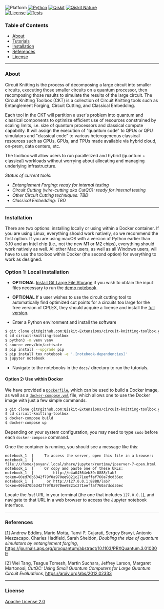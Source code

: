 <!-- SHIELDS -->
<div align="left">

  ![Platform](https://img.shields.io/badge/Platform-Linux%20%7C%20macOS-informational)
  [![Python](https://img.shields.io/badge/Python-3.7%20%7C%203.8%20%7C%203.9-informational)](https://www.python.org/)
  [![Qiskit](https://img.shields.io/badge/Qiskit-%E2%89%A5%200.37.0-6133BD)](https://github.com/Qiskit/qiskit)
  [![Qiskit Nature](https://img.shields.io/badge/Qiskit%20Nature-%E2%89%A5%200.4.2-6133BD)](https://github.com/Qiskit/qiskit-nature)
<br />
  [![License](https://img.shields.io/github/license/qiskit-community/prototype-entanglement-forging?label=License)](LICENSE.txt)
  [![Tests](https://github.com/Qiskit-Extensions/circuit-knitting-toolbox/actions/workflows/test_latest_versions.yml/badge.svg)](https://github.com/Qiskit-Extensions/circuit-knitting-toolbox/actions/workflows/test_latest_versions.yml)

<!-- TABLE OF CONTENTS -->
### Table of Contents
* [About](#about)
* [Tutorials](docs/tutorials/)
* [Installation](#installation)
* [References](#references)
* [License](#license)

----------------------------------------------------------------------------------------------------

<!-- ABOUT -->

### About
Circuit Knitting is the process of decomposing a large circuit into smaller circuits, executing those smaller circuits on a quantum processor, then recomposing those results to simulate the results of the large circuit. The Circuit Knitting Toolbox (CKT) is a collection of Circuit Knitting tools such as Entanglement Forging, Circuit Cutting, and Classical Embedding. 

Each tool in the CKT will partition a user's problem into quantum and classical components to optimize efficient use of resources constrained by scaling limits, i.e. size of quantum processors and classical compute capability. It will assign the execution of "quantum code" to QPUs or QPU simulators and "classical code" to various heterogeneous classical resources such as CPUs, GPUs, and TPUs made available via hybrid cloud, on-prem, data centers, etc. 

The toolbox will allow users to run parallelized and hybrid (quantum + classical) workloads without worrying about allocating and managing underlying infrastructure.

*Status of current tools:*
- *Entanglement Forging: ready for internal testing*
- *Circuit Cutting (wire-cutting aka CutQC): ready for internal testing*
- *Other Circuit Cutting techniques: TBD*
- *Classical Embedding: TBD*
  
----------------------------------------------------------------------------------------------------
  
<!-- INSTALLATION -->

### Installation

There are two options: installing locally or using within a Docker container.  If you are using Linux, everything should work natively, so we recommend the first option.  If you are using macOS with a version of Python earlier than 3.10 and an Intel chip (i.e., not the new M1 or M2 chips), everything should work natively as well.  All other Mac users, as well as all Windows users, will have to use the toolbox within Docker (the second option) for everything to work as designed.

### Option 1: Local installation

* **OPTIONAL** [Install Git Large File Storage](https://docs.github.com/en/repositories/working-with-files/managing-large-files/installing-git-large-file-storage) if you wish to obtain the input files necessary to run the [demo notebook](docs/entanglement_forging/demos/entanglement_forging_quantum_serverless_demo.ipynb).

* **OPTIONAL** If a user wishes to use the circuit cutting tool to automatically find optimized cut points for a circuits too large for the free version of CPLEX, they should acquire a license and install the [full version](https://www.googleadservices.com/pagead/aclk?sa=L&ai=DChcSEwjuq9OM1M75AhVoFNQBHWqGBW4YABAAGgJvYQ&ohost=www.google.com&cid=CAESauD2CglQCoRYTsgQCH50ip7Y_PCiHfnYyojivn_Od4YBaoXY74TyZYrKZNZuL0H9je0pzRNWut7uutUNmRc2x-P0nuTbQLAaC2p2fI3PTD87BbRBI07uzMo0ZTSmkyWQiGb9C3Hkv1bbawk&sig=AOD64_0oLk3SUhEbH-EQ35AWeP5_94a45A&q&adurl&ved=2ahUKEwiA1MmM1M75AhXXrmoFHdAcCVQQ0Qx6BAgEEAE&nis=2).
  
* Enter a Python environment and install the software

```sh
$ git clone git@github.com:Qiskit-Extensions/circuit-knitting-toolbox.git
$ cd circuit-knitting-toolbox
$ python3 -m venv venv
$ source venv/bin/activate
$ pip install --upgrade pip
$ pip install tox notebook -e '.[notebook-dependencies]'
$ jupyter notebook
```

* Navigate to the notebooks in the `docs/` directory to run the tutorials.

#### Option 2: Use within Docker

We have provided a [`Dockerfile`](Dockerfile), which can be used to build a Docker image, as well as a [`docker-compose.yml`](docker-compose.yml) file, which allows one to use the Docker image with just a few simple commands.

```sh
$ git clone git@github.com:Qiskit-Extensions/circuit-knitting-toolbox.git
$ cd circuit-knitting-toolbox
$ docker-compose build
$ docker-compose up
```

Depending on your system configuration, you may need to type `sudo` before each `docker-compose` command.

Once the container is running, you should see a message like this:

```
notebook_1  |     To access the server, open this file in a browser:
notebook_1  |         file:///home/jovyan/.local/share/jupyter/runtime/jpserver-7-open.html
notebook_1  |     Or copy and paste one of these URLs:
notebook_1  |         http://e4a04564eb39:8888/lab?token=00ed70b5342f79f0a970ee9821c271eeffaf760a7dcd36ec
notebook_1  |      or http://127.0.0.1:8888/lab?token=00ed70b5342f79f0a970ee9821c271eeffaf760a7dcd36ec
```

Locate the _last_ URL in your terminal (the one that includes `127.0.0.1`), and navigate to that URL in a web browser to access the Jupyter notebook interface.

----------------------------------------------------------------------------------------------------

<!-- REFERENCES -->
### References
[1] Andrew Eddins, Mario Motta, Tanvi P. Gujarati, Sergey Bravyi, Antonio Mezzacapo, Charles Hadfield, Sarah Sheldon, *Doubling the size of quantum simulators by entanglement forging*, https://journals.aps.org/prxquantum/abstract/10.1103/PRXQuantum.3.010309

[2] Wei Tang, Teague Tomesh, Martin Suchara, Jeffrey Larson, Margaret Martonosi, *CutQC: Using Small Quantum Computers for Large Quantum Circuit Evaluations*, https://arxiv.org/abs/2012.02333

----------------------------------------------------------------------------------------------------

<!-- LICENSE -->
### License
[Apache License 2.0](LICENSE.txt)
